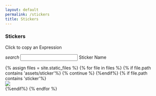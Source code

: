 ```yaml
---
layout: default
permalink: /stickers
title: Stickers
---
```

<div class="row">
  <div class="col s12 bg-dark-gray-upper center-align">
    <h3 class="logo-text">Stickers</h3>
  </div>
</div>
<div class="container">
  <div class="row center-align" id="page_filler">
      <div class="col s12">
          <p class="flow-text">
              Click to copy an Expression<br>
          </p>
      </div>
      <form id="search_form" class="col s12">
        <div class="input-field col s12">
          <i class="material-icons prefix">search</i>
          <input id="search_event" type="text" class="autocomplete">
          <label for="search_event">Sticker Name</label>
        </div>
      </form>
  </div>
  <div class="row" id="page_search_none" hidden>
      <div class="col s12">
          <p class="flow-text">
              This sticker is not available.<br><br>
              If you want to improve our collection, send it in our <a href="{{site.url}}/#chat">chat<i class="material-icons tiny valign-top">north_east</i></a><br>
          </p>
      </div>
  </div>
  <div class="row">
  {% assign files = site.static_files %}
  {% for file in files %}
      {% if file.path contains 'assets/sticker'%}
       {% continue %} 
      {%endif%}
      {% if file.path contains 'sticker'%}
      <div class="col s12 m6 l4" id="stickers-{{forloop.index}}">
        <div class="card-search" hidden>
          <div class="sticker-id">stickers-{{forloop.index}}</div>
          <div class="sticker-name">{{file.path}}</div>
        </div>
        <div class="card center-align sticker" onclick="copyToClipboard('{{file.path}}')">
          <div class="card-content">
            <img class="responsive-img" src="{{site.url}}/assets{{file.path}}">
          </div>
        </div>
      </div>
      {%endif%}
  {% endfor %}
  </div>
  <br><br>
</div>
<script type="text/javascript" src="/assets/js/similarity-search.js"></script>

<script>
    const site_url = '{{site.url}}'
    document.addEventListener('DOMContentLoaded', function() {
    var elems = document.querySelectorAll('.scrollspy');
    var options = {};
    var instances = M.ScrollSpy.init(elems, options);
    });

    function copyToClipboard(file) {
      const prefix = "Copied "
      M.toast({html: prefix + file.slice(9)})
      var promise = navigator.clipboard.writeText(site_url + file)
    }

    var sticker_ids = $(".sticker-id").map(function() {return this.innerHTML;}).get();
    var sticker_names = $(".sticker-name").map(function() {return this.innerHTML;}).get();
    console.log(sticker_ids)
    console.log(sticker_names)

    $( "#search_form" ).submit(function( event ) {
        var similarity_threshold = PASSABLE;
        var str = $("#search_event").val()

        if(str == ""){
          return
        }

        str = "sticker/" + str
        event.preventDefault();

        var names_similarity = [];

        var similarity_tracker = 0;
        for ( var i = 0, l = sticker_ids.length; i < l; i++ ) {
            $("#" + sticker_ids[i]).hide();
            
            similarity_score = similarity(str,sticker_names[i]);
            names_similarity.push(similarity_score);
        }

        var cards_shown = 0;

        for ( var i = 0, l = sticker_ids.length; i < l; i++) {
            if(parseFloat(similarity_threshold) < parseFloat(names_similarity[i]))
            {
                $("#" + sticker_ids[i]).show();
                cards_shown++;
            }
        }

        if(cards_shown < 1)
        {
            $("#page_search_none").show();
        }
        else
        {
            $("#page_search_none").hide();
        }

        $("#search_event").val('');
        $("#search_event").blur();
    });

    document.addEventListener('DOMContentLoaded', function() {
      var elems = document.querySelectorAll('.modal');
      var options = {
      dismissible: true, // Allow modal to be dismissed by keyboard or overlay click
      opacity: 0.93, // Opacity of modal background
      inDuration: 1300, // Transition in duration
      outDuration: 200, // Transition out duration
      startingTop: '4%', // Starting top offset
      endingTop: '10%', // Ending top offset
      //ready: someFunction
      };
      var instances = M.Modal.init(elems, options);
    });
</script>
